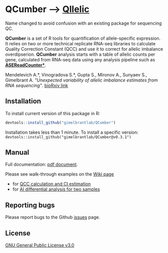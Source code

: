 
# QCumber --> [Qllelic](https://github.com/gimelbrantlab/Qllelic)

Name changed to avoid confusion with an existing package for sequencing QC.

**QCumber** is a set of R tools for quantification of allele-specific expression. It relies on two or more technical replicate RNA-seq libraries to calculate Quality Correction Constant (QCC) and use it to correct for allelic imbalance overdipserion.
**QCumber** analysis starts with a table of allelic counts per gene, calculated from RNA-seq data using any analysis pipeline such as **[ASEReadCounter*](https://github.com/gimelbrantlab/ASEReadCounter_star)**.

Mendelevich A.\*, Vinogradova S.\*, Gupta S., Mironov A., Sunyaev S., Gimelbrant A.  _"Unexpected variability of allelic imbalance estimates from RNA sequencing"_. [bioRxiv link](https://www.biorxiv.org/content/10.1101/2020.02.18.948323v1)

## Installation

To install current version of this package in R:

``` r
devtools::install_github("gimelbrantlab/QCumber")
```
Installation takes less than 1 minute. To install a specific version: `devtools::install_github("gimelbrantlab/QCumber@v0.3.1")`


## Manual

Full documentation: [pdf document](https://github.com/gimelbrantlab/QCumber/wiki/documentation/QCumber_documentation.pdf).

Please see walk-through examples on the [Wiki page](https://github.com/gimelbrantlab/QCumber/wiki)
* for [QCC calculation and CI estimation](https://github.com/gimelbrantlab/QCumber/wiki/Use-case-1:-One-biological-sample)
* for [AI differential analysis for two samples](https://github.com/gimelbrantlab/QCumber/wiki/Use-case-2:-Differential-AI-analysis)

## Reporting bugs

Please report bugs to the Github [issues](https://github.com/gimelbrantlab/QCumber/issues) page.

## License

[GNU General Public License v3.0](https://github.com/gimelbrantlab/QCumber/blob/master/LICENSE)



